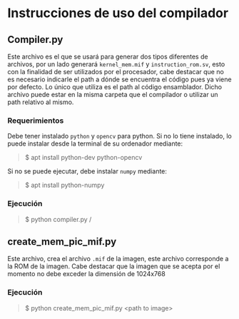 # Instrucciones de uso del compilador

## Compiler.py

Este archivo es el que se usará para generar dos tipos diferentes de archivos, por un lado generará `kernel_mem.mif` y `instruction_rom.sv`, esto con la finalidad de ser utilizados por el procesador, cabe destacar que no es necesario indicarle el path a dónde se encuentra el código pues ya viene por defecto. Lo único que utiliza es el path al código ensamblador. Dicho archivo puede estar en la misma carpeta que el compilador o utilizar un path relativo al mismo.

### Requerimientos

Debe tener instalado `python` y `opencv` para python. Si no lo tiene instalado, lo puede instalar desde la terminal de su ordenador mediante:

> $ apt install python-dev python-opencv

Si no se puede ejecutar, debe instalar `numpy` mediante:

> $ apt install python-numpy

### Ejecución

> $ python compiler.py /<path to asm code>

## create_mem_pic_mif.py

Este archivo, crea el archivo `.mif` de la imagen, este archivo corresponde a la ROM de la imagen. Cabe destacar que la imagen que se acepta por el momento no debe exceder la dimensión de 1024x768

### Ejecución

> $ python create_mem_pic_mif.py \<path to image>